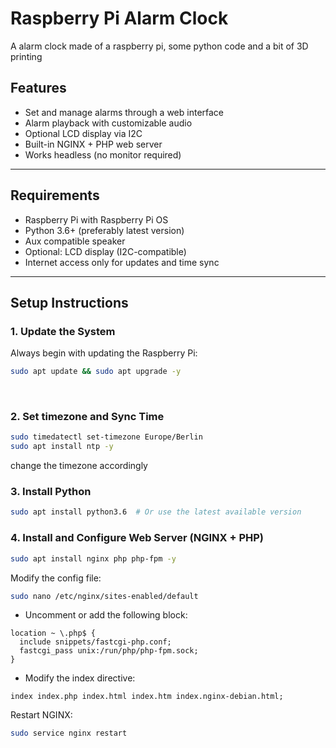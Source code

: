 # Raspberry Pi Alarm Clock
A alarm clock made of a raspberry pi, some python code and a bit of 3D printing

## Features

- Set and manage alarms through a web interface
- Alarm playback with customizable audio
- Optional LCD display via I2C
- Built-in NGINX + PHP web server
- Works headless (no monitor required)

---

## Requirements

- Raspberry Pi with Raspberry Pi OS
- Python 3.6+ (preferably latest version)
- Aux compatible speaker
- Optional: LCD display (I2C-compatible)
- Internet access only for updates and time sync

---

## Setup Instructions

### 1. Update the System

Always begin with updating the Raspberry Pi:

```bash
sudo apt update && sudo apt upgrade -y
```
<br/>

### 2. Set timezone and Sync Time

```bash
sudo timedatectl set-timezone Europe/Berlin
sudo apt install ntp -y
```
change the timezone accordingly

### 3. Install Python

```bash
sudo apt install python3.6  # Or use the latest available version
```

### 4. Install and Configure Web Server (NGINX + PHP)

```bash
sudo apt install nginx php php-fpm -y
```

Modify the config file:
```bash
sudo nano /etc/nginx/sites-enabled/default
```

  - Uncomment or add the following block:
  ```nginx
  location ~ \.php$ {
    include snippets/fastcgi-php.conf;
    fastcgi_pass unix:/run/php/php-fpm.sock;
  }
  ```
  
  - Modify the index directive:
  ```nginx
  index index.php index.html index.htm index.nginx-debian.html;
  ```

Restart NGINX:
```bash
sudo service nginx restart
```
